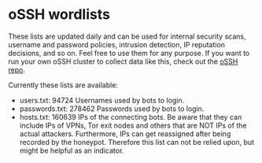 # oSSH wordlists
These lists are updated daily and can be used for internal security scans, username and password policies, intrusion detection, IP reputation decisions, and so on. Feel free to use them for any purpose. If you want to run your own oSSH cluster to collect data like this, check out the [oSSH repo](https://github.com/toxyl/ossh).  

Currently these lists are available:  
- users.txt: 94724                                                                                                                                                                                                                                                                                                                                                                                                                                                                                                            Usernames used by bots to login. 
- passwords.txt: 278462                                                                                                                                                                                                                                                                                                                                                                                                                                                                                                            Passwords used by bots to login. 
- hosts.txt: 160639                                                                                                                                                                                                                                                                                                                                                                                                                                                                                                            IPs of the connecting bots. Be aware that they can include IPs of VPNs, Tor exit nodes and others that are NOT IPs of the actual attackers. Furthermore, IPs can get reassigned after being recorded by the honeypot. Therefore this list can not be relied upon, but might be helpful as an indicator.
